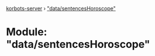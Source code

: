 [korbots-server](../README.md) › ["data/sentencesHoroscope"](_data_sentenceshoroscope_.md)

# Module: "data/sentencesHoroscope"


